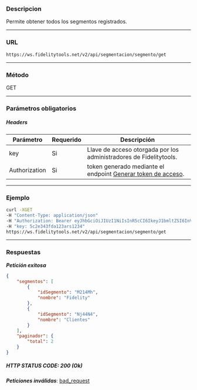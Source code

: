 ### Descripcion
Permite obtener todos los segmentos registrados.
___

### URL
` https://ws.fidelitytools.net/v2/api/segmentacion/segmento/get `
___

### Método
GET
___
### Parámetros obligatorios

##### Headers

|Parámetro |Requerido |Descripción                 |
|----------|----------|----------------------------|
| key         | Si		 | Llave de acceso otorgada por los administradores de Fidelitytools. | 
| Authorization       | Si		 | token generado mediante el endpoint [Generar token de acceso](https://github.com/bebeto-fidelitytools/FidelitytoolsWS/blob/master/docs/autenticaci%C3%B3n.md). | 


___
### Ejemplo
```bash
curl -XGET 
-H "Content-Type: application/json" 
-H "Authorization: Bearer eyJhbGciOiJIUzI1NiIsInR5cCI6IkeyJ1bmltZSI6InVzZXJBY2Nlc3NDb25maWciLCJuYmYiOjE1NTYxMTk0MDcU1NjIwNTgwNywiaWF0IjoxNDA3LCJpc3MizovL3dzLmZpZGVsaXR5dG9vbHMubmV0L3YyIiwiYXVkIjoiaHR0cHM6Ly93cy5maWRlbGl0eXRvb2xzLm5ldC92MiJ9" 
-H "key: 5c2e343fda123ars1234" 
https://ws.fidelitytools.net/v2/api/segmentacion/segmento/get
```
___
### Respuestas
***Petición exitosa***
```json
{
    "segmentos": [
        {
            "idSegmento": "M214Mh",
            "nombre": "Fidelity"
        },
        {
            "idSegmento": "Nj44N4",
            "nombre": "Clientes"
        }
    ],
    "paginador": {
        "total": 2
    }
}
```

##### HTTP STATUS CODE: 200 (Ok)

***Peticiones inválidas***: [bad_request](https://github.com/bebeto-fidelitytools/FidelitytoolsWS/blob/master/docs/segmentacion/bad_request.md)
 

